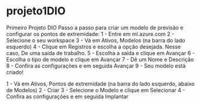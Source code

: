# projeto1DIO
Primeiro Projeto DIO
Passo a passo para criar um modelo de previsão e configurar os pontos de extremidade:
1 - Entre em ml.azure.com
2 - Selecione o seu workspace
3 - Vá em Ativos, Modelos (na barra do lado esquerdo)
4 - Clique em Registros e escolha a opção desejada. Nesse caso, De uma saída de trabalho.
5 - Escolha a saída e clique em Avançar
6 - Escolha o tipo de modelo e clique em Avançar
7 - Dê um Nome e Descrição
8 - Confira as configurações e em seguida Avançar
9 - Seu modelo está criado! 

1 - Vá em Ativos, Pontos de extremidade (na barra do lado esquerdo, abaixo de Modelos)
2 - Criar
3 - Selecione o Modelo e clique em Selecionar
4 - Confira as configurações e em seguida Implantar
